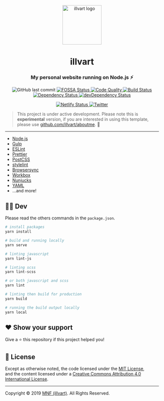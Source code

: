 <p align="center">
  <br>
  <a href="https://illvart.com" title="illvart"><img width="128" src="https://raw.githubusercontent.com/illvart/illvart/master/src/assets/img/logo/icon-128x128.png" alt="illvart logo"></a></p>
</p>
<h1 align="center">illvart</a></h1>
<h3 align="center">My personal website running on <strong>Node.js</strong> ⚡️</h3>
<p align="center">
  <img alt="GitHub last commit" src="https://img.shields.io/github/last-commit/illvart/illvart.svg">
  <a href="https://app.fossa.io/projects/git%2Bgithub.com%2Fillvart%2Fillvart?ref=badge_shield" title="FOSSA">
    <img alt="FOSSA Status" src="https://app.fossa.io/api/projects/git%2Bgithub.com%2Fillvart%2Fillvart.svg?type=shield" />
  </a>
  <a href="https://www.codacy.com/app/illvart/illvart?utm_source=github.com&amp;utm_medium=referral&amp;utm_content=illvart/illvart&amp;utm_campaign=Badge_Grade" title="Codacy">
    <img alt="Code Quality" src="https://api.codacy.com/project/badge/Grade/7ff26dcaf8924512a58c766c13e2568c" />
  </a>
  <a href="https://travis-ci.com/illvart/illvart" title="Travis CI">
    <img alt="Build Status" src="https://travis-ci.com/illvart/illvart.svg?branch=master" />
  </a>
  <a href="https://david-dm.org/illvart/illvart" title="Watch Dependency">
    <img alt="Dependency Status" src="https://david-dm.org/illvart/illvart/status.svg" />
  </a>
  <a href="https://david-dm.org/illvart/illvart?type=dev" title="Watch devDependency">
    <img alt="devDependency Status" src="https://david-dm.org/illvart/illvart/dev-status.svg" />
  </a>
</p>
<p align="center">
  <a href="https://app.netlify.com/sites/illvart/deploys" title="Netlify">
    <img alt="Netlify Status" src="https://api.netlify.com/api/v1/badges/0392af17-3c20-4278-8139-7dbabd347d5c/deploy-status" />
  </a>
  <a href="https://twitter.com/illvart" title="Follow me on Twitter">
    <img alt="Twitter" src="https://img.shields.io/twitter/follow/illvart.svg?label=follow+MNF" />
  </a>
</p>

> This project is under active development.
Please note this is **experimental** version, if you are interested in using this template, please use [github.com/illvart/aboutme](https://github.com/illvart/aboutme). 🙏

---

* [Node.js](https://github.com/nodejs/node)
* [Gulp](https://github.com/gulpjs/gulp)
* [ESLint](https://github.com/eslint/eslint)
* [Prettier](https://github.com/prettier/prettier)
* [PostCSS](https://github.com/postcss/postcss)
* [stylelint](https://github.com/stylelint/stylelint)
* [Browsersync](https://github.com/BrowserSync/browser-sync)
* [Workbox](https://github.com/GoogleChrome/workbox)
* [Nunjucks](https://github.com/mozilla/nunjucks)
* [YAML](https://github.com/nodeca/js-yaml)
* ...and more!

## 👨‍💻 Dev
Please read the others commands in the ```package.json```.

```sh
# install packages
yarn install

# build and running locally
yarn serve

# linting javascript
yarn lint-js

# linting scss
yarn lint-scss

# or both javascript and scss
yarn lint

# linting then build for production
yarn build

# running the build output locally
yarn local
```

## ❤️ Show your support
Give a ⭐️ this repository if this project helped you!

## 📝 License
Except as otherwise noted, the code licensed under the [MIT License](LICENSE),<br> 
and the content licensed under a [Creative Commons Attribution 4.0 International License](http://creativecommons.org/licenses/by/4.0/).

---

Copyright © 2019 [MNF (illvart)](https://github.com/illvart). All Rights Reserved.
